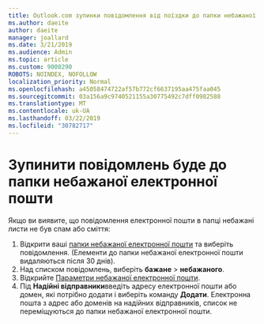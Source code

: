```yaml
---
title: Outlook.com зупинки повідомлення від поїздки до папки небажаної
ms.author: daeite
author: daeite
manager: joallard
ms.date: 3/21/2019
ms.audience: Admin
ms.topic: article
ms.custom: 9000290
ROBOTS: NOINDEX, NOFOLLOW
localization_priority: Normal
ms.openlocfilehash: a45058474722af57b772cf6637195aa475faa045
ms.sourcegitcommit: 03a156a9c9740521155a30775492c7dff0982588
ms.translationtype: MT
ms.contentlocale: uk-UA
ms.lasthandoff: 03/22/2019
ms.locfileid: "30782717"
---
```

# <a name="stop-messages-going-to-your-junk-email-folder"></a>Зупинити повідомлень буде до папки небажаної електронної пошти

Якщо ви виявите, що повідомлення електронної пошти в папці небажані листи не був спам або сміття:

1. Відкрити ваші [папки небажаної електронної пошти](https://outlook.live.com/mail/junkemail) та виберіть повідомлення. (Елементи до папки небажаної електронної пошти видаляються після 30 днів).
1. Над списком повідомлень, виберіть **бажане** > **небажаного**.
1. Відкрийте [Параметри небажаної електронної пошти](https://go.microsoft.com/fwlink/?linkid=2035804).
1. Під **Надійні відправники**введіть адресу електронної пошти або домен, які потрібно додати і виберіть команду **Додати**. Електронна пошта з адрес або доменів на надійних відправників, список не переміщуються до папки небажаної електронної пошти.